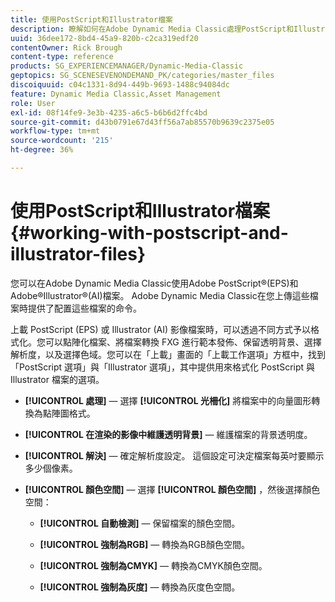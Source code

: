 ```yaml
---
title: 使用PostScript和Illustrator檔案
description: 瞭解如何在Adobe Dynamic Media Classic處理PostScript和Illustrator檔案。
uuid: 36dee172-8bd4-45a9-820b-c2ca319edf20
contentOwner: Rick Brough
content-type: reference
products: SG_EXPERIENCEMANAGER/Dynamic-Media-Classic
geptopics: SG_SCENESEVENONDEMAND_PK/categories/master_files
discoiquuid: c04c1331-8d94-449b-9693-1488c94084dc
feature: Dynamic Media Classic,Asset Management
role: User
exl-id: 08f14fe9-3e3b-4235-a6c5-b6b6d2ffc4bd
source-git-commit: d43b0791e67d43ff56a7ab85570b9639c2375e05
workflow-type: tm+mt
source-wordcount: '215'
ht-degree: 36%

---
```


# 使用PostScript和Illustrator檔案{#working-with-postscript-and-illustrator-files}

您可以在Adobe Dynamic Media Classic使用Adobe PostScript®(EPS)和Adobe®Illustrator®(AI)檔案。 Adobe Dynamic Media Classic在您上傳這些檔案時提供了配置這些檔案的命令。

上載 PostScript (EPS) 或 Illustrator (AI) 影像檔案時，可以透過不同方式予以格式化。您可以點陣化檔案、將檔案轉換 FXG 進行範本發佈、保留透明背景、選擇解析度，以及選擇色域。您可以在「上載」畫面的「上載工作選項」方框中，找到「PostScript 選項」與「Illustrator 選項」，其中提供用來格式化 PostScript 與 Illustrator 檔案的選項。

* **[!UICONTROL 處理]**  — 選擇 **[!UICONTROL 光柵化]** 將檔案中的向量圖形轉換為點陣圖格式。

* **[!UICONTROL 在渲染的影像中維護透明背景]**  — 維護檔案的背景透明度。

* **[!UICONTROL 解決]**  — 確定解析度設定。 這個設定可決定檔案每英吋要顯示多少個像素。

* **[!UICONTROL 顏色空間]**  — 選擇 **[!UICONTROL 顏色空間]** ，然後選擇顏色空間：

   * **[!UICONTROL 自動檢測]**  — 保留檔案的顏色空間。

   * **[!UICONTROL 強制為RGB]**  — 轉換為RGB顏色空間。

   * **[!UICONTROL 強制為CMYK]**  — 轉換為CMYK顏色空間。

   * **[!UICONTROL 強制為灰度]**  — 轉換為灰度色空間。
